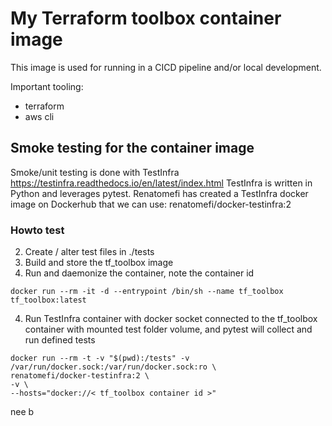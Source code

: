# My Terraform toolbox container image

This image is used for running in a CICD pipeline and/or local development. 

Important tooling:
- terraform
- aws cli

## Smoke testing for the container image

Smoke/unit testing is done with TestInfra https://testinfra.readthedocs.io/en/latest/index.html
TestInfra is written in Python and leverages pytest. 
Renatomefi has created a TestInfra docker image on Dockerhub that we can use: renatomefi/docker-testinfra:2

### Howto test

2) Create / alter test files in ./tests
1) Build and store the tf_toolbox image 
3) Run and daemonize the container, note the container id
```
docker run --rm -it -d --entrypoint /bin/sh --name tf_toolbox tf_toolbox:latest
```
4) Run TestInfra container with docker socket connected to the tf_toolbox container with mounted test folder volume, and pytest will collect and run defined tests
```
docker run --rm -t -v "$(pwd):/tests" -v /var/run/docker.sock:/var/run/docker.sock:ro \ 
renatomefi/docker-testinfra:2 \
-v \
--hosts="docker://< tf_toolbox container id >"
```

nee b





